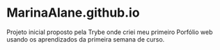 # MarinaAlane.github.io

Projeto inicial proposto pela Trybe onde criei meu primeiro Porfólio web usando os aprendizados da primeira semana de curso.
